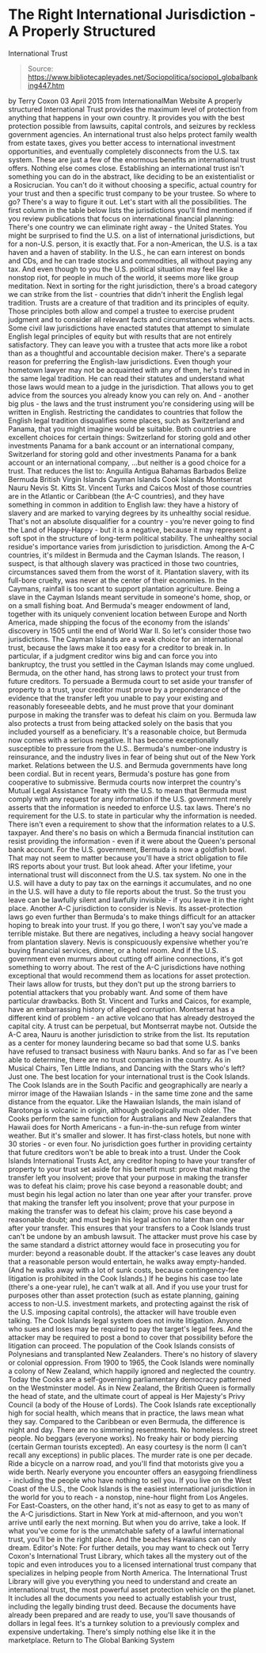 # The Right International Jurisdiction - A Properly Structured 
International Trust

> Source: https://www.bibliotecapleyades.net/Sociopolitica/sociopol_globalbanking447.htm

by Terry Coxon 03 April 2015
from InternationalMan Website
A properly structured International Trust provides the maximum level of protection from anything that happens in your own country.
It provides you with the best protection possible from lawsuits, capital controls, and seizures by reckless government agencies. An international trust also helps protect family wealth from estate taxes, gives you better access to international investment opportunities, and eventually completely disconnects from the U.S. tax system.
These are just a few of the enormous benefits an international trust offers. Nothing else comes close.
Establishing an international trust isn't something you can do in the abstract, like deciding to be an existentialist or a Rosicrucian. You can't do it without choosing a specific, actual country for your trust and then a specific trust company to be your trustee.
So where to go? There's a way to figure it out. Let's start with all the possibilities.
The first column in the table below lists the jurisdictions you'll find mentioned if you review publications that focus on international financial planning:
There's one country we can eliminate right away - the United States.
You might be surprised to find the U.S. on a list of international jurisdictions, but for a non-U.S. person, it is exactly that. For a non-American, the U.S. is a tax haven and a haven of stability. In the U.S., he can earn interest on bonds and CDs, and he can trade stocks and commodities, all without paying any tax.
And even though to you the U.S. political situation may feel like a nonstop riot, for people in much of the world, it seems more like group meditation.
Next in sorting for the right jurisdiction, there's a broad category we can strike from the list - countries that didn't inherit the English legal tradition.
Trusts are a creature of that tradition and its principles of equity. Those principles both allow and compel a trustee to exercise prudent judgment and to consider all relevant facts and circumstances when it acts. Some civil law jurisdictions have enacted statutes that attempt to simulate English legal principles of equity but with results that are not entirely satisfactory.
They can leave you with a trustee that acts more like a robot than as a thoughtful and accountable decision maker.
There's a separate reason for preferring the English-law jurisdictions. Even though your hometown lawyer may not be acquainted with any of them, he's trained in the same legal tradition. He can read their statutes and understand what those laws would mean to a judge in the jurisdiction. That allows you to get advice from the sources you already know you can rely on. And - another big plus - the laws and the trust instrument you're considering using will be written in English.
Restricting the candidates to countries that follow the English legal tradition disqualifies some places, such as Switzerland and Panama, that you might imagine would be suitable.
Both countries are excellent choices for certain things:
Switzerland for storing gold and other investments Panama for a bank account or an international company,
Switzerland for storing gold and other investments
Panama for a bank account or an international company,
...but neither is a good choice for a trust.
That reduces the list to:
Anguilla
Antigua
Bahamas
Barbados
Belize
Bermuda
British Virgin Islands
Cayman Islands
Cook Islands
Montserrat
Nauru
Nevis
St. Kitts
St. Vincent
Turks and Caicos
Most of those countries are in the Atlantic or Caribbean (the A-C countries), and they have something in common in addition to English law:
they have a history of slavery and are marked to varying degrees by its unhealthy social residue.
That's not an absolute disqualifier for a country - you're never going to find the Land of Happy-Happy - but it is a negative, because it may represent a soft spot in the structure of long-term political stability.
The unhealthy social residue's importance varies from jurisdiction to jurisdiction.
Among the A-C countries, it's mildest in Bermuda and the Cayman Islands. The reason, I suspect, is that although slavery was practiced in those two countries, circumstances saved them from the worst of it. Plantation slavery, with its full-bore cruelty, was never at the center of their economies.
In the Caymans, rainfall is too scant to support plantation agriculture. Being a slave in the Cayman Islands meant servitude in someone's home, shop, or on a small fishing boat.
And Bermuda's meager endowment of land, together with its uniquely convenient location between Europe and North America, made shipping the focus of the economy from the islands' discovery in 1505 until the end of World War II.
So let's consider those two jurisdictions.
The Cayman Islands are a weak choice for an international trust, because the laws make it too easy for a creditor to break in. In particular, if a judgment creditor wins big and can force you into bankruptcy, the trust you settled in the Cayman Islands may come unglued.
Bermuda, on the other hand, has strong laws to protect your trust from future creditors.
To persuade a Bermuda court to set aside your transfer of property to a trust, your creditor must prove by a preponderance of the evidence that the transfer left you unable to pay your existing and reasonably foreseeable debts, and he must prove that your dominant purpose in making the transfer was to defeat his claim on you.
Bermuda law also protects a trust from being attacked solely on the basis that you included yourself as a beneficiary.
It's a reasonable choice, but Bermuda now comes with a serious negative. It has become exceptionally susceptible to pressure from the U.S.. Bermuda's number-one industry is reinsurance, and the industry lives in fear of being shut out of the New York market.
Relations between the U.S. and Bermuda governments have long been cordial. But in recent years, Bermuda's posture has gone from cooperative to submissive.
Bermuda courts now interpret the country's Mutual Legal Assistance Treaty with the U.S. to mean that Bermuda must comply with any request for any information if the U.S. government merely asserts that the information is needed to enforce U.S. tax laws.
There's no requirement for the U.S. to state in particular why the information is needed.
There isn't even a requirement to show that the information relates to a U.S. taxpayer. And there's no basis on which a Bermuda financial institution can resist providing the information - even if it were about the Queen's personal bank account.
For the U.S. government, Bermuda is now a goldfish bowl. That may not seem to matter because you'll have a strict obligation to file IRS reports about your trust. But look ahead. After your lifetime, your international trust will disconnect from the U.S. tax system. No one in the U.S. will have a duty to pay tax on the earnings it accumulates, and no one in the U.S. will have a duty to file reports about the trust.
So the trust you leave can be lawfully silent and lawfully invisible - if you leave it in the right place.
Another A-C jurisdiction to consider is Nevis.
Its asset-protection laws go even further than Bermuda's to make things difficult for an attacker hoping to break into your trust. If you go there, I won't say you've made a terrible mistake. But there are negatives, including a heavy social hangover from plantation slavery.
Nevis is conspicuously expensive whether you're buying financial services, dinner, or a hotel room. And if the U.S. government even murmurs about cutting off airline connections, it's got something to worry about.
The rest of the A-C jurisdictions have nothing exceptional that would recommend them as locations for asset protection. Their laws allow for trusts, but they don't put up the strong barriers to potential attackers that you probably want. And some of them have particular drawbacks.
Both St. Vincent and Turks and Caicos, for example, have an embarrassing history of alleged corruption. Montserrat has a different kind of problem - an active volcano that has already destroyed the capital city. A trust can be perpetual, but Montserrat maybe not.
Outside the A-C area, Nauru is another jurisdiction to strike from the list. Its reputation as a center for money laundering became so bad that some U.S. banks have refused to transact business with Nauru banks.
And so far as I've been able to determine, there are no trust companies in the country.
As in Musical Chairs, Ten Little Indians, and Dancing with the Stars who's left?
Just one. The best location for your international trust is the Cook Islands.
The Cook Islands are in the South Pacific and geographically are nearly a mirror image of the Hawaiian Islands - in the same time zone and the same distance from the equator.
Like the Hawaiian Islands, the main island of Rarotonga is volcanic in origin, although geologically much older.
The Cooks perform the same function for Australians and New Zealanders that Hawaii does for North Americans - a fun-in-the-sun refuge from winter weather. But it's smaller and slower. It has first-class hotels, but none with 30 stories - or even four.
No jurisdiction goes further in providing certainty that future creditors won't be able to break into a trust.
Under the Cook Islands International Trusts Act, any creditor hoping to have your transfer of property to your trust set aside for his benefit must:
prove that making the transfer left you insolvent; prove that your purpose in making the transfer was to defeat his claim; prove his case beyond a reasonable doubt; and must begin his legal action no later than one year after your transfer.
prove that making the transfer left you insolvent;
prove that your purpose in making the transfer was to defeat his claim;
prove his case beyond a reasonable doubt; and
must begin his legal action no later than one year after your transfer.
This ensures that your transfers to a Cook Islands trust can't be undone by an ambush lawsuit.
The attacker must prove his case by the same standard a district attorney would face in prosecuting you for murder: beyond a reasonable doubt. If the attacker's case leaves any doubt that a reasonable person would entertain, he walks away empty-handed. (And he walks away with a lot of sunk costs, because contingency-fee litigation is prohibited in the Cook Islands.)
If he begins his case too late (there's a one-year rule), he can't walk at all.
And if you use your trust for purposes other than asset protection (such as estate planning, gaining access to non-U.S. investment markets, and protecting against the risk of the U.S. imposing capital controls), the attacker will have trouble even talking.
The Cook Islands legal system does not invite litigation.
Anyone who sues and loses may be required to pay the target's legal fees. And the attacker may be required to post a bond to cover that possibility before the litigation can proceed.
The population of the Cook Islands consists of Polynesians and transplanted New Zealanders.
There's no history of slavery or colonial oppression. From 1900 to 1965, the Cook Islands were nominally a colony of New Zealand, which happily ignored and neglected the country. Today the Cooks are a self-governing parliamentary democracy patterned on the Westminster model.
As in New Zealand, the British Queen is formally the head of state, and the ultimate court of appeal is Her Majesty's Privy Council (a body of the House of Lords).
The Cook Islands rate exceptionally high for social health, which means that in practice, the laws mean what they say.
Compared to the Caribbean or even Bermuda, the difference is night and day. There are no simmering resentments. No homeless. No street people. No beggars (everyone works). No freaky hair or body piercing (certain German tourists excepted). An easy courtesy is the norm (I can't recall any exceptions) in public places.
The murder rate is one per decade. Ride a bicycle on a narrow road, and you'll find that motorists give you a wide berth. Nearly everyone you encounter offers an easygoing friendliness - including the people who have nothing to sell you.
If you live on the West Coast of the U.S., the Cook Islands is the easiest international jurisdiction in the world for you to reach - a nonstop, nine-hour flight from Los Angeles. For East-Coasters, on the other hand, it's not as easy to get to as many of the A-C jurisdictions.
Start in New York at mid-afternoon, and you won't arrive until early the next morning. But when you do arrive, take a look. If what you've come for is the unmatchable safety of a lawful international trust, you'll be in the right place.
And the beaches Hawaiians can only dream.
Editor's Note:
For further details, you may want to check out Terry Coxon's International Trust Library, which takes all the mystery out of the topic and even introduces you to a licensed international trust company that specializes in helping people from North America.
The International Trust Library will give you everything you need to understand and create an international trust, the most powerful asset protection vehicle on the planet.
It includes all the documents you need to actually establish your trust, including the legally binding trust deed. Because the documents have already been prepared and are ready to use, you'll save thousands of dollars in legal fees.
It's a turnkey solution to a previously complex and expensive undertaking.
There's simply nothing else like it in the marketplace.
Return to The Global Banking System
